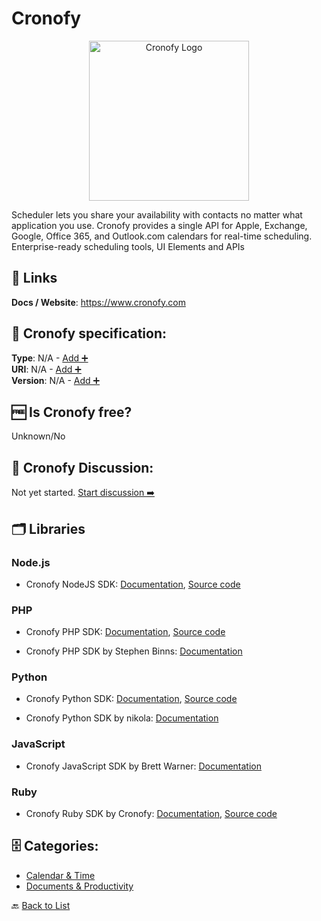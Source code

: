 # Cronofy
<p align="center">
    <img width="256" src="https://raw.githubusercontent.com/apis-list/apis-list/main/apis/cronofy/logo_256x256.png" alt="Cronofy Logo"/>
</p>
Scheduler lets you share your availability with contacts no matter what application you use. Cronofy provides a single API for Apple, Exchange, Google, Office 365, and Outlook.com calendars for real-time scheduling. Enterprise-ready scheduling tools, UI Elements and APIs

##  🔗 Links
**Docs / Website**: https://www.cronofy.com

## 🧬 Cronofy specification:
**Type**: N/A - [Add ➕](https://github.com/apis-list/apis-list/edit/main/apis-list.yaml)  
**URI**: N/A - [Add ➕](https://github.com/apis-list/apis-list/edit/main/apis-list.yaml)  
**Version**: N/A - [Add ➕](https://github.com/apis-list/apis-list/edit/main/apis-list.yaml)

## 🆓 Is Cronofy free?
 Unknown/No 

## 💬 Cronofy Discussion:
Not yet started. [Start discussion ➡️](https://github.com/apis-list/apis-list/discussions/new)

## 🗂️ Libraries
### Node.js
- Cronofy NodeJS SDK: [Documentation](https://www.cronofy.com/blog/introducing-the-node-js-sdk-for-the-cronofy-api/), [Source code](https://github.com/cronofy/cronofy-node)

### PHP
- Cronofy PHP SDK: [Documentation](https://www.cronofy.com/blog/introducing-the-php-sdk-for-the-cronofy-calendar-api/), [Source code](https://github.com/cronofy/cronofy-php)

-  Cronofy PHP SDK by Stephen Binns: [Documentation](https://github.com/cronofy/cronofy-php)

### Python
- Cronofy Python SDK: [Documentation](https://www.cronofy.com/blog/python-sdk/), [Source code](https://github.com/cronofy/pycronofy)

- Cronofy Python SDK by nikola: [Documentation](https://github.com/Saberr/cronofy-python)

### JavaScript
- Cronofy JavaScript SDK by Brett Warner: [Documentation](https://github.com/warbrett/node-cronofy)

### Ruby
- Cronofy Ruby SDK by Cronofy: [Documentation](https://www.cronofy.com/developers/api-libraries/), [Source code](https://github.com/cronofy/cronofy-ruby)


## 🗄️ Categories:
- [Calendar & Time](https://github.com/apis-list/apis-list#calendar--time-)
- [Documents & Productivity](https://github.com/apis-list/apis-list#documents--productivity-)

🔙  [Back to List](https://github.com/apis-list/apis-list)

